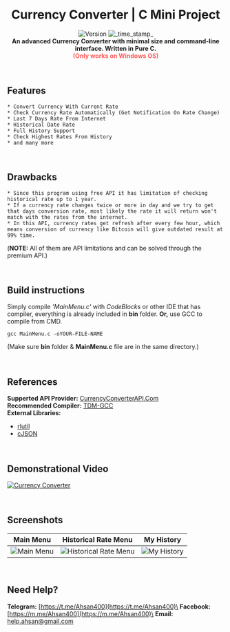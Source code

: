 <h1 align="center">Currency Converter | C Mini Project</h1>
<div align="center">
  <!-- Release Version -->
    <img src="https://img.shields.io/badge/Release-v1.0.0-red.svg?longCache=true&style=popout-square"
      alt="Version" />
  <!-- Last Updated -->
    <img src="https://img.shields.io/badge/Updated-Oct 12, 2020-green.svg?longCache=true&style=flat-square"
      alt="_time_stamp_" />
</div>

<div align="center">
  <strong>An advanced Currency Converter with minimal size and command-line interface. Written in Pure C.</strong>
  <br>
  <strong><span style="color:#ff5c5c;">(Only works on Windows OS)</span></strong>
</div>

&nbsp;
&nbsp;
## Features
    * Convert Currency With Current Rate 
    * Check Currency Rate Automatically (Get Notification On Rate Change)
    * Last 7 Days Rate From Internet
    * Historical Date Rate
    * Full History Support
    * Check Highest Rates From History
    * and many more

&nbsp;
&nbsp;
## Drawbacks
    * Since this program using free API it has limitation of checking historical rate up to 1 year.
    * If a currency rate changes twice or more in day and we try to get that days conversion rate, most likely the rate it will return won't match with the rates from the internet.
    * In this API, currency rates get refresh after every few hour, which means conversion of currency like Bitcoin will give outdated result at 99% time.

(**NOTE:** All of them are API limitations and can be solved through the premium API.)

&nbsp;
&nbsp;
## Build instructions
Simply compile *'MainMenu.c'* with *CodeBlocks* or other IDE that has compiler, everything is already included in **bin** folder. **Or,** use GCC to compile from CMD.

    gcc MainMenu.c -oYOUR-FILE-NAME
(Make sure **bin** folder & **MainMenu.c** file are in the same directory.)

&nbsp;
&nbsp;
## References
  **Supperted API Provider:** [CurrencyConverterAPI.Com](https://free.currencyconverterapi.com)\
  **Recommended Compiler:** [TDM-GCC](https://jmeubank.github.io/tdm-gcc/download/)\
**External Libraries:**
  * [rlutil](https://github.com/tapio/rlutil)
  * [cJSON](https://sourceforge.net/projects/cjson)

&nbsp;
&nbsp;
## Demonstrational Video
[![Currency Converter](http://img.youtube.com/vi/c9T8mWeEbLo/0.jpg)](http://www.youtube.com/watch?v=c9T8mWeEbLo "Currency Converter | C Mini Project | Demonstrational Video (Bangali)")

&nbsp;
&nbsp;
## Screenshots
| Main Menu  | Historical Rate Menu | My History  |
|------------|----------------------|-------------|
| <img src="Screenshots/01.PNG" alt="Main Menu" /> | <img src="Screenshots/02.PNG" alt="Historical Rate Menu" /> | <img src="Screenshots/03.PNG" alt="My History" />|

&nbsp;
## Need Help?
**Telegram:** [https://t.me/Ahsan400](https://t.me/Ahsan400)\
**Facebook:** [https://m.me/Ahsan400](https://m.me/Ahsan400)\
**Email:** [help.ahsan@gmail.com](mailto:help.ahsan@gmail.com)


